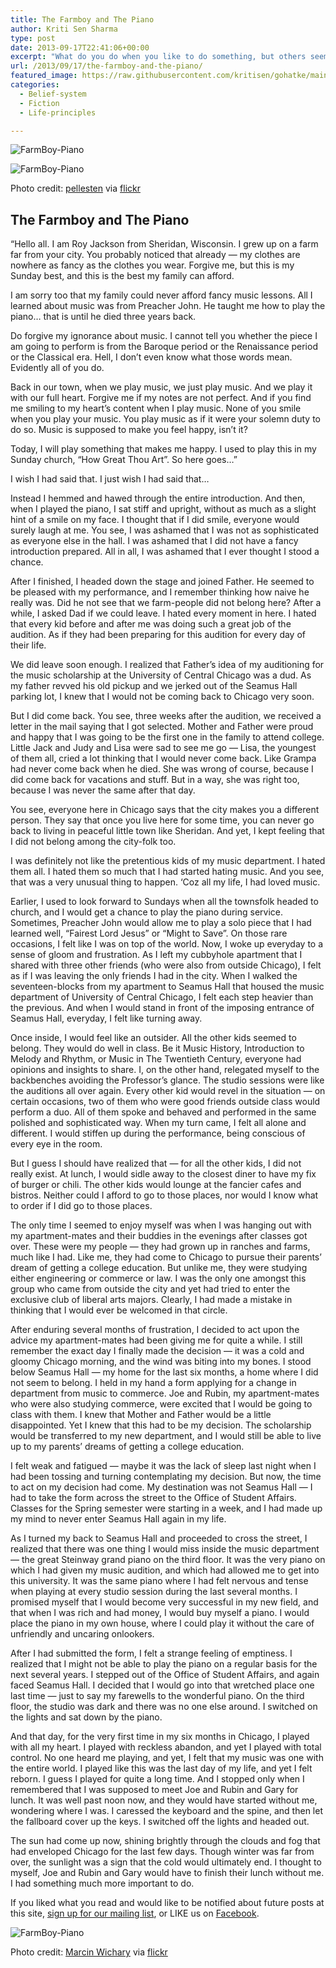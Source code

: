 ```yaml
---
title: The Farmboy and The Piano
author: Kriti Sen Sharma
type: post
date: 2013-09-17T22:41:06+00:00
excerpt: "What do you do when you like to do something, but others seem to do the same thing much better than you? Roy Jackson loved to play the piano, but he was half as good as his classmates. What could he do in such a situation? Read on, to hear Roy's story..."
url: /2013/09/17/the-farmboy-and-the-piano/
featured_image: https://raw.githubusercontent.com/kritisen/gohatke/main/content/images/2013/09/6137393610_151912e71e_b.jpg
categories:
  - Belief-system
  - Fiction
  - Life-principles

---
```

![FarmBoy-Piano](https://raw.githubusercontent.com/kritisen/gohatke/main/content/images/2013/09/6137393610_151912e71e_b.jpg)

![FarmBoy-Piano](https://raw.githubusercontent.com/kritisen/gohatke/main/content/images/2013/09/6137393610_151912e71e_b.jpg)

Photo credit: <a href="http://www.flickr.com/photos/pellesten/6137393610/sizes/l/in/photostream/" target="_blank">pellesten</a> via <a href="http://www.flickr.com/" target="_blank">flickr</a>

## The Farmboy and The Piano 

“Hello all. I am Roy Jackson from Sheridan, Wisconsin. I grew up on a farm far from your city. You probably noticed that already &#8212; my clothes are nowhere as fancy as the clothes you wear. Forgive me, but this is my Sunday best, and this is the best my family can afford. 

I am sorry too that my family could never afford fancy music lessons. All I learned about music was from Preacher John. He taught me how to play the piano… that is until he died three years back. 

Do forgive my ignorance about music. I cannot tell you whether the piece I am going to perform is from the Baroque period or the Renaissance period or the Classical era. Hell, I don’t even know what those words mean. Evidently all of you do. 

Back in our town, when we play music, we just play music. And we play it with our full heart. Forgive me if my notes are not perfect. And if you find me smiling to my heart’s content when I play music. None of you smile when you play your music. You play music as if it were your solemn duty to do so. Music is supposed to make you feel happy, isn’t it?

Today, I will play something that makes me happy. I used to play this in my Sunday church, “How Great Thou Art”. So here goes&#8230;”

I wish I had said that. I just wish I had said that&#8230;

Instead I hemmed and hawed through the entire introduction. And then, when I played the piano, I sat stiff and upright, without as much as a slight hint of a smile on my face. I thought that if I did smile, everyone would surely laugh at me. You see, I was ashamed that I was not as sophisticated as everyone else in the hall. I was ashamed that I did not have a fancy introduction prepared. All in all, I was ashamed that I ever thought I stood a chance. 

After I finished, I headed down the stage and joined Father. He seemed to be pleased with my performance, and I remember thinking how naive he really was. Did he not see that we farm-people did not belong here? After a while, I asked Dad if we could leave. I hated every moment in here. I hated that every kid before and after me was doing such a great job of the audition. As if they had been preparing for this audition for every day of their life.

We did leave soon enough. I realized that Father’s idea of my auditioning for the music scholarship at the University of Central Chicago was a dud. As my father revved his old pickup and we jerked out of the Seamus Hall parking lot, I knew that I would not be coming back to Chicago very soon. 

But I did come back. You see, three weeks after the audition, we received a letter in the mail saying that I got selected. Mother and Father were proud and happy that I was going to be the first one in the family to attend college. Little Jack and Judy and Lisa were sad to see me go &#8212; Lisa, the youngest of them all, cried a lot thinking that I would never come back. Like Grampa had never come back when he died. She was wrong of course, because I did come back for vacations and stuff. But in a way, she was right too, because I was never the same after that day. 

You see, everyone here in Chicago says that the city makes you a different person. They say that once you live here for some time, you can never go back to living in peaceful little town like Sheridan. And yet, I kept feeling that I did not belong among the city-folk too. 

I was definitely not like the pretentious kids of my music department. I hated them all. I hated them so much that I had started hating music. And you see, that was a very unusual thing to happen. ‘Coz all my life, I had loved music. 

Earlier, I used to look forward to Sundays when all the townsfolk headed to church, and I would get a chance to play the piano during service. Sometimes, Preacher John would allow me to play a solo piece that I had learned well, “Fairest Lord Jesus” or “Might to Save”. On those rare occasions, I felt like I was on top of the world. Now, I woke up everyday to a sense of gloom and frustration. As I left my cubbyhole apartment that I shared with three other friends (who were also from outside Chicago), I felt as if I was leaving the only friends I had in the city. When I walked the seventeen-blocks from my apartment to Seamus Hall that housed the music department of University of Central Chicago, I felt each step heavier than the previous. And when I would stand in front of the imposing entrance of Seamus Hall, everyday, I felt like turning away. 

Once inside, I would feel like an outsider. All the other kids seemed to belong. They would do well in class. Be it Music History, Introduction to Melody and Rhythm, or Music in The Twentieth Century, everyone had opinions and insights to share. I, on the other hand, relegated myself to the backbenches avoiding the Professor’s glance. The studio sessions were like the auditions all over again. Every other kid would revel in the situation &#8212; on certain occasions, two of them who were good friends outside class would perform a duo. All of them spoke and behaved and performed in the same polished and sophisticated way. When my turn came, I felt all alone and different. I would stiffen up during the performance, being conscious of every eye in the room.

But I guess I should have realized that &#8212; for all the other kids, I did not really exist. At lunch, I would sidle away to the closest diner to have my fix of burger or chili. The other kids would lounge at the fancier cafes and bistros. Neither could I afford to go to those places, nor would I know what to order if I did go to those places. 

The only time I seemed to enjoy myself was when I was hanging out with my apartment-mates and their buddies in the evenings after classes got over. These were my people &#8212; they had grown up in ranches and farms, much like I had. Like me, they had come to Chicago to pursue their parents’ dream of getting a college education. But unlike me, they were studying either engineering or commerce or law. I was the only one amongst this group who came from outside the city and yet had tried to enter the exclusive club of liberal arts majors. Clearly, I had made a mistake in thinking that I would ever be welcomed in that circle.

After enduring several months of frustration, I decided to act upon the advice my apartment-mates had been giving me for quite a while. I still remember the exact day I finally made the decision &#8212; it was a cold and gloomy Chicago morning, and the wind was biting into my bones. I stood below Seamus Hall &#8212; my home for the last six months, a home where I did not seem to belong. I held in my hand a form applying for a change in department from music to commerce. Joe and Rubin, my apartment-mates who were also studying commerce, were excited that I would be going to class with them. I knew that Mother and Father would be a little disappointed. Yet I knew that this had to be my decision. The scholarship would be transferred to my new department, and I would still be able to live up to my parents’ dreams of getting a college education. 

I felt weak and fatigued &#8212; maybe it was the lack of sleep last night when I had been tossing and turning contemplating my decision. But now, the time to act on my decision had come. My destination was not Seamus Hall &#8212; I had to take the form across the street to the Office of Student Affairs. Classes for the Spring semester were starting in a week, and I had made up my mind to never enter Seamus Hall again in my life.

As I turned my back to Seamus Hall and proceeded to cross the street, I realized that there was one thing I would miss inside the music department &#8212; the great Steinway grand piano on the third floor. It was the very piano on which I had given my music audition, and which had allowed me to get into this university. It was the same piano where I had felt nervous and tense when playing at every studio session during the last several months. I promised myself that I would become very successful in my new field, and that when I was rich and had money, I would buy myself a piano. I would place the piano in my own house, where I could play it without the care of unfriendly and uncaring onlookers. 

After I had submitted the form, I felt a strange feeling of emptiness. I realized that I might not be able to play the piano on a regular basis for the next several years. I stepped out of the Office of Student Affairs, and again faced Seamus Hall. I decided that I would go into that wretched place one last time &#8212; just to say my farewells to the wonderful piano. On the third floor, the studio was dark and there was no one else around. I switched on the lights and sat down by the piano. 

And that day, for the very first time in my six months in Chicago, I played with all my heart. I played with reckless abandon, and yet I played with total control. No one heard me playing, and yet, I felt that my music was one with the entire world. I played like this was the last day of my life, and yet I felt reborn. I guess I played for quite a long time. And I stopped only when I remembered that I was supposed to meet Joe and Rubin and Gary for lunch. It was well past noon now, and they would have started without me, wondering where I was. I caressed the keyboard and the spine, and then let the fallboard cover up the keys. I switched off the lights and headed out. 

The sun had come up now, shining brightly through the clouds and fog that had enveloped Chicago for the last few days. Though winter was far from over, the sunlight was a sign that the cold would ultimately end. I thought to myself, Joe and Rubin and Gary would have to finish their lunch without me. I had something much more important to do.

<div class="post-content-box-blue">
  If you liked what you read and would like to be notified about future posts at this site, <a href="http://kritisen.github.io/gohatke/subscribe/ ‎">sign up for our mailing list</a>, or LIKE us on <a href="http://facebook.com/gohatke">Facebook</a>. </p>
</div>

![FarmBoy-Piano](https://raw.githubusercontent.com/kritisen/gohatke/main/content/images/2013/09/5006494955_d4ae550f8d_b.jpg)
 
Photo credit: <a href="http://www.flickr.com/photos/mwichary/5006494955/sizes/l/in/photostream/" target="_blank">Marcin Wichary</a> via <a href="http://www.flickr.com/" target="_blank">flickr</a>

 [1]: https://raw.githubusercontent.com/kritisen/gohatke/main/content/images/2013/09/6137393610_151912e71e_b.jpg
 [2]: https://raw.githubusercontent.com/kritisen/gohatke/main/content/images/2013/09/5006494955_d4ae550f8d_b.jpg
